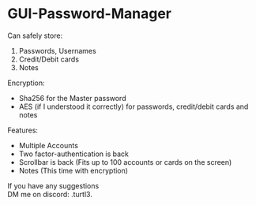 # GUI-Password-Manager

Can safely store:
  1. Passwords, Usernames
  2. Credit/Debit cards
  3. Notes

Encryption:
  * Sha256 for the Master password
  * AES (if I understood it correctly) for passwords, credit/debit cards and notes

Features:
  * Multiple Accounts
  * Two factor-authentication is back
  * Scrollbar is back (Fits up to 100 accounts or cards on the screen)
  * Notes (This time with encryption)


If you have any suggestions <br>
DM me on discord: .turtl3. 
